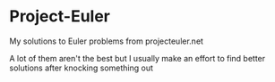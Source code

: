 Project-Euler
=============

My solutions to Euler problems from projecteuler.net

A lot of them aren't the best but I usually make an effort to find
better solutions after knocking something out
